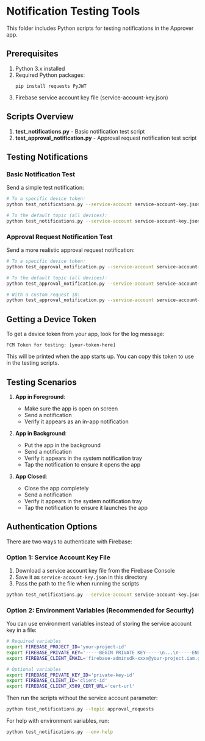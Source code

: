 # Notification Testing Tools

This folder includes Python scripts for testing notifications in the Approver app.

## Prerequisites

1. Python 3.x installed
2. Required Python packages:
   ```
   pip install requests PyJWT
   ```
3. Firebase service account key file (service-account-key.json)

## Scripts Overview

1. **test_notifications.py** - Basic notification test script
2. **test_approval_notification.py** - Approval request notification test script

## Testing Notifications

### Basic Notification Test

Send a simple test notification:

```bash
# To a specific device token:
python test_notifications.py --service-account service-account-key.json --token "YOUR_DEVICE_TOKEN"

# To the default topic (all devices):
python test_notifications.py --service-account service-account-key.json --topic approval_requests
```

### Approval Request Notification Test

Send a more realistic approval request notification:

```bash
# To a specific device token:
python test_approval_notification.py --service-account service-account-key.json --token "YOUR_DEVICE_TOKEN"

# To the default topic (all devices):
python test_approval_notification.py --service-account service-account-key.json --topic approval_requests

# With a custom request ID:
python test_approval_notification.py --service-account service-account-key.json --topic approval_requests --request-id "custom-123"
```

## Getting a Device Token

To get a device token from your app, look for the log message:
```
FCM Token for testing: [your-token-here]
```

This will be printed when the app starts up. You can copy this token to use in the testing scripts.

## Testing Scenarios

1. **App in Foreground**: 
   - Make sure the app is open on screen
   - Send a notification
   - Verify it appears as an in-app notification

2. **App in Background**:
   - Put the app in the background
   - Send a notification
   - Verify it appears in the system notification tray
   - Tap the notification to ensure it opens the app

3. **App Closed**:
   - Close the app completely
   - Send a notification
   - Verify it appears in the system notification tray
   - Tap the notification to ensure it launches the app

## Authentication Options

There are two ways to authenticate with Firebase:

### Option 1: Service Account Key File

1. Download a service account key file from the Firebase Console
2. Save it as `service-account-key.json` in this directory
3. Pass the path to the file when running the scripts

```bash
python test_notifications.py --service-account service-account-key.json --topic approval_requests
```

### Option 2: Environment Variables (Recommended for Security)

You can use environment variables instead of storing the service account key in a file:

```bash
# Required variables
export FIREBASE_PROJECT_ID='your-project-id'
export FIREBASE_PRIVATE_KEY='-----BEGIN PRIVATE KEY-----\n...\n-----END PRIVATE KEY-----\n'
export FIREBASE_CLIENT_EMAIL='firebase-adminsdk-xxxx@your-project.iam.gserviceaccount.com'

# Optional variables
export FIREBASE_PRIVATE_KEY_ID='private-key-id'
export FIREBASE_CLIENT_ID='client-id'
export FIREBASE_CLIENT_X509_CERT_URL='cert-url'
```

Then run the scripts without the service account parameter:

```bash
python test_notifications.py --topic approval_requests
```

For help with environment variables, run:

```bash
python test_notifications.py --env-help
```
